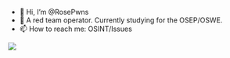 - 👋 Hi, I’m @RosePwns
- 👀 A red team operator. Currently studying for the OSEP/OSWE. 
- 📫 How to reach me: OSINT/Issues

<img src="https://github.com/RosePwns/HTB_Challenges/blob/main/assets/gitme.PNG">
<!---
RoseHacks/RoseHacks is a ✨ special ✨ repository because its `README.md` (this file) appears on your GitHub profile.
You can click the Preview link to take a look at your changes.
--->
